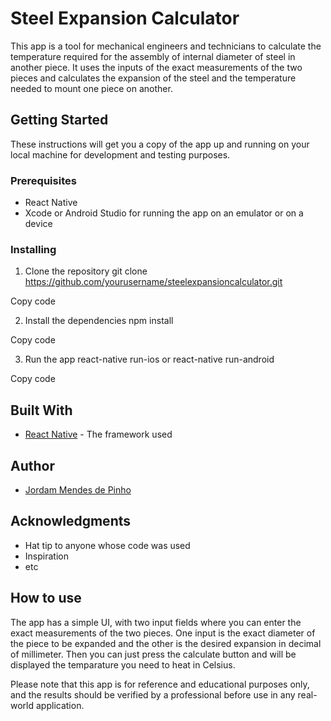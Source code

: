 # Steel Expansion Calculator

This app is a tool for mechanical engineers and technicians to calculate the temperature required for the assembly of internal diameter of steel in another piece. It uses the inputs of the exact measurements of the two pieces and calculates the expansion of the steel and the temperature needed to mount one piece on another.

## Getting Started

These instructions will get you a copy of the app up and running on your local machine for development and testing purposes.

### Prerequisites

- React Native
- Xcode or Android Studio for running the app on an emulator or on a device

### Installing

1. Clone the repository
git clone https://github.com/yourusername/steelexpansioncalculator.git

Copy code

2. Install the dependencies
npm install

Copy code

3. Run the app
react-native run-ios or react-native run-android

Copy code

## Built With

- [React Native](https://facebook.github.io/react-native/) - The framework used

## Author

- [Jordam Mendes de Pinho](https://github.com/yourusername)

## Acknowledgments

* Hat tip to anyone whose code was used
* Inspiration
* etc

## How to use

The app has a simple UI, with two input fields where you can enter the exact measurements of the two pieces. One input is the exact diameter of the piece to be expanded and the other is the desired expansion in decimal of millimeter. Then you can just press the calculate button and will be displayed the temparature you need to heat in Celsius.

Please note that this app is for reference and educational purposes only, and the results should be verified by a professional before use in any real-world application.
